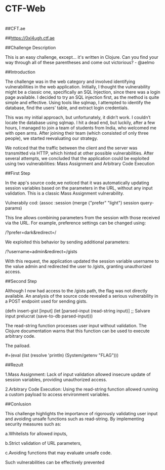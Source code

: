 # CTF-Web
#

##CFT.ae 

##https://0xl4ugh.ctf.ae



##Challenge Description

This is an easy challenge, except... it's written in Clojure. Can you find your way through all of these parentheses and come out victorious? - @aelmo


##Introduction 

The challenge was in the web category and involved identifying vulnerabilities in the web application. Initially, I thought the vulnerability might be a classic one, specifically an SQL Injection, since there was a login page available. I decided to try an SQL injection first, as the method is quite simple and effective. Using tools like sqlmap, I attempted to identify the database, find the users' table, and extract login credentials.


This was my initial approach, but unfortunately, it didn’t work. I couldn’t locate the database using sqlmap. I hit a dead end, but luckily, after a few hours, I managed to join a team of students from India, who welcomed me with open arms. After joining their team (which consisted of only three people), we started reevaluating our strategy.

We noticed that the traffic between the client and the server was transmitted via HTTP, which hinted at other possible vulnerabilities. After several attempts, we concluded that the application could be exploited using two vulnerabilities: Mass Assignment and Arbitrary Code Execution


##First Step



In the app's source code,we noticed that it was automatically updating session variables based on the parameters in the URL, without any input validation. This is a classic Mass Assignment vulnerability.

Vulnerabily cod:
(assoc :session (merge {"prefer" "light"} session query-params)

This line allows combining parameters from the session with those received via the URL. For example, preference settings can be changed using:

/?prefer=dark&redirect=/

We exploited this behavior by sending additional parameters:


/?username=admin&redirect=/gists

With this request, the application updated the session variable username to the value admin and redirected the user to /gists, granting unauthorized access.



##Second Step

Although I now had access to the /gists path, the flag was not directly available. An analysis of the source code revealed a serious vulnerability in a POST endpoint used for sending gists.


(defn insert-gist [input]
  (let [parsed-input (read-string input)]
    ;; Salvare input prelucrat
    (save-to-db parsed-input)))


The read-string function processes user input without validation. The Clojure documentation warns that this function can be used to execute arbitrary code.

The paiload. 


#=(eval (list (resolve 'println) (System/getenv "FLAG")))

##Rezult 

1.Mass Assignment: Lack of input validation allowed insecure update of session variables, providing unauthorized access.

2.Arbitrary Code Execution: Using the read-string function allowed running a custom payload to access environment variables.


##Conlusion 

This challenge highlights the importance of rigorously validating user input and avoiding unsafe functions such as read-string. By implementing security measures such as:

a.Whitelists for allowed inputs,

b.Strict validation of URL parameters,

c.Avoiding functions that may evaluate unsafe code.

Such vulnerabilities can be effectively prevented

